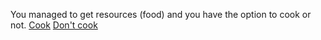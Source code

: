 You managed to get resources (food) and you have the option to cook or not.
[Cook](cook.md)
[Don't cook](no-cook.md)